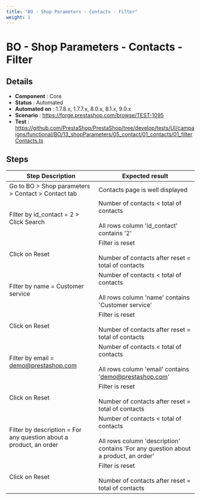 ```yaml
---
title: "BO - Shop Parameters - Contacts - Filter"
weight: 1
---
```


# BO - Shop Parameters - Contacts - Filter
## Details
* **Component** : Core
* **Status** : Automated
* **Automated on** : 1.7.8.x, 1.7.7.x, 8.0.x, 8.1.x, 9.0.x
* **Scenario** : https://forge.prestashop.com/browse/TEST-1095
* **Test** : https://github.com/PrestaShop/PrestaShop/tree/develop/tests/UI/campaigns/functional/BO/13_shopParameters/05_contact/01_contacts/01_filterContacts.ts

## Steps
| Step Description | Expected result |
| ----- | ----- |
| Go to BO > Shop parameters > Contact > Contact tab | Contacts page is well displayed |
| Filter by id_contact = 2 > Click Search | Number of contacts < total of contacts<br><br>All rows column 'id_contact' contains '2' |
| Click on Reset | Filter is reset<br><br>Number of contacts after reset = total of contacts |
| Filter by name = Customer service | Number of contacts < total of contacts<br><br>All rows column 'name' contains 'Customer service' |
| Click on Reset | Filter is reset<br><br>Number of contacts after reset = total of contacts |
| Filter by email = demo@prestashop.com | Number of contacts < total of contacts<br><br>All rows column 'email' contains 'demo@prestashop.com' |
| Click on Reset | Filter is reset<br><br>Number of contacts after reset = total of contacts |
| Filter by description = For any question about a product, an order | Number of contacts < total of contacts<br><br>All rows column 'description' contains 'For any question about a product, an order' |
| Click on Reset | Filter is reset<br><br>Number of contacts after reset = total of contacts |
